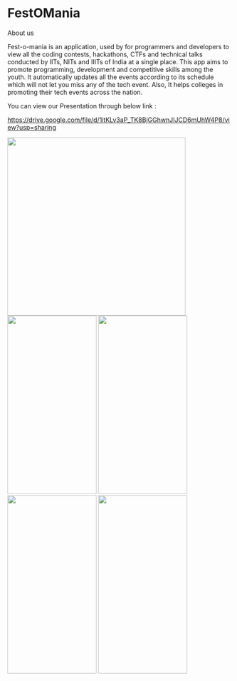 # FestOMania

About us

Fest-o-mania is an application, used by for programmers and developers to view all the coding contests, hackathons, CTFs and technical talks conducted by IITs, NITs and IIITs of India at a single place. 
This app aims to promote programming, development and competitive skills among the youth. 
It automatically updates all the events according to its schedule which will not let you miss any of the tech event. 
Also, It helps colleges in promoting their tech events across the nation.

You can view our Presentation through below link :

https://drive.google.com/file/d/1itKLv3aP_TK8BjGGhwnJIJCD6mUhW4P8/view?usp=sharing

<img src="https://user-images.githubusercontent.com/73354337/122408985-68820300-cfa0-11eb-8e42-a421ff991404.png" width="400" height="400" />
<img src="https://user-images.githubusercontent.com/73354337/122409221-97987480-cfa0-11eb-92c3-7cd77dd24b78.png" width="200" height="400" />
<img src="https://user-images.githubusercontent.com/73354337/122409413-bd257e00-cfa0-11eb-9d3e-a534abd40d72.png" width="200" height="400" />
<img src="https://user-images.githubusercontent.com/73354337/122409432-c31b5f00-cfa0-11eb-9b85-dc0ff1e186c1.png" width="200" height="400" />
<img src="https://user-images.githubusercontent.com/73354337/122409459-ca426d00-cfa0-11eb-9355-c91927536319.png" width="200" height="400" />
